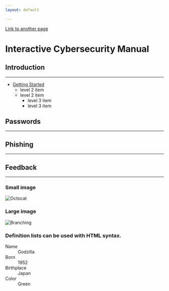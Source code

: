 ```yaml
---
layout: default

---
```

[Link to another page](./another-page.html)

# Interactive Cybersecurity Manual

## Introduction

***

* [Getting Started]()
  * level 2 item
  * level 2 item
    * level 3 item
    * level 3 item

## Passwords

***

## Phishing

***

## Feedback

***

### Small image

![Octocat](https://github.githubassets.com/images/icons/emoji/octocat.png)

### Large image

![Branching](https://guides.github.com/activities/hello-world/branching.png)

### Definition lists can be used with HTML syntax.

<dl>
<dt>Name</dt>
<dd>Godzilla</dd>
<dt>Born</dt>
<dd>1952</dd>
<dt>Birthplace</dt>
<dd>Japan</dd>
<dt>Color</dt>
<dd>Green</dd>
</dl>
